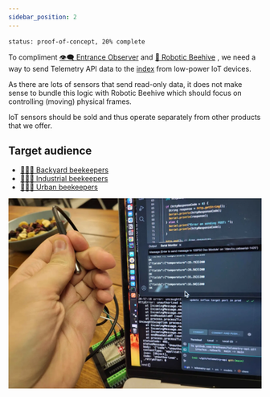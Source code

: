 ```yaml
---
sidebar_position: 2
---
```

`status: proof-of-concept, 20% complete`

To compliment [👁️‍🗨️ Entrance Observer](👁️‍🗨️%20Entrance%20Observer.md) and [🧿 Robotic Beehive](🧿%20Robotic%20Beehive/🧿%20Robotic%20Beehive.md) , we need a way to send Telemetry API data to the [index](web-app/index.md) from low-power IoT devices.

As there are lots of sensors that send read-only data, it does not make sense to bundle this logic with Robotic Beehive which should focus on controlling (moving) physical frames.

IoT sensors should be sold and thus operate separately from other products that we offer.
## Target audience
- [👨🏻‍🚀 Backyard beekeepers](../clients/👨🏻‍🚀%20Backyard%20beekeepers.md)
- [👨🏻‍🚒 Industrial beekeepers](../clients/👨🏻‍🚒%20Industrial%20beekeepers.md)
- [👩🏼‍🏫 Urban beekeepers](../clients/👩🏼‍🏫%20Urban%20beekeepers.md)

![](../img/20240726_000022.webp)
